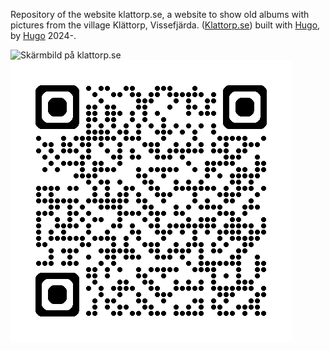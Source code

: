Repository of the website klattorp.se, a website to show old albums with pictures from the village Klättorp, Vissefjärda. ([Klattorp.se](https://klattorp.se/)) built with [Hugo](https://gohugo.io/), by [Hugo](https://github.com/HuggeK) 2024-.

![Skärmbild på klattorp.se](Skärmbild_klattorp.se.png)
![qrcode klattorp.se](qrcode_klattorp.se.png)